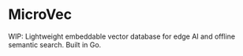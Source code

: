 # MicroVec
WIP: Lightweight embeddable vector database for edge AI and offline semantic search. Built in Go.

